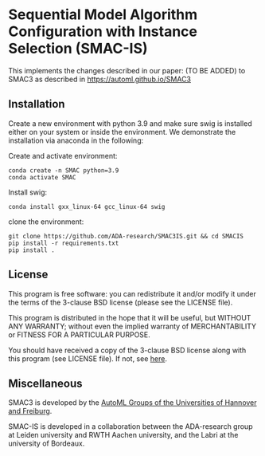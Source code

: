 # Sequential Model Algorithm Configuration with Instance Selection (SMAC-IS)

This implements the changes described in our paper:
(TO BE ADDED)
to SMAC3 as described in https://automl.github.io/SMAC3


## Installation

Create a new environment with python 3.9 and make sure swig is installed either on your system or
inside the environment. We demonstrate the installation via anaconda in the following:

Create and activate environment:
```
conda create -n SMAC python=3.9
conda activate SMAC
```

Install swig:
```
conda install gxx_linux-64 gcc_linux-64 swig
```

clone the environment:
```
git clone https://github.com/ADA-research/SMAC3IS.git && cd SMACIS
pip install -r requirements.txt
pip install .
```

## License

This program is free software: you can redistribute it and/or modify
it under the terms of the 3-clause BSD license (please see the LICENSE file).

This program is distributed in the hope that it will be useful,
but WITHOUT ANY WARRANTY; without even the implied warranty of
MERCHANTABILITY or FITNESS FOR A PARTICULAR PURPOSE.

You should have received a copy of the 3-clause BSD license
along with this program (see LICENSE file).
If not, see [here](https://opensource.org/licenses/BSD-3-Clause).

## Miscellaneous

SMAC3 is developed by the [AutoML Groups of the Universities of Hannover and
Freiburg](http://www.automl.org/).

SMAC-IS is developed in a collaboration between the ADA-research group at Leiden university and RWTH Aachen university, and the Labri at the university of Bordeaux.
